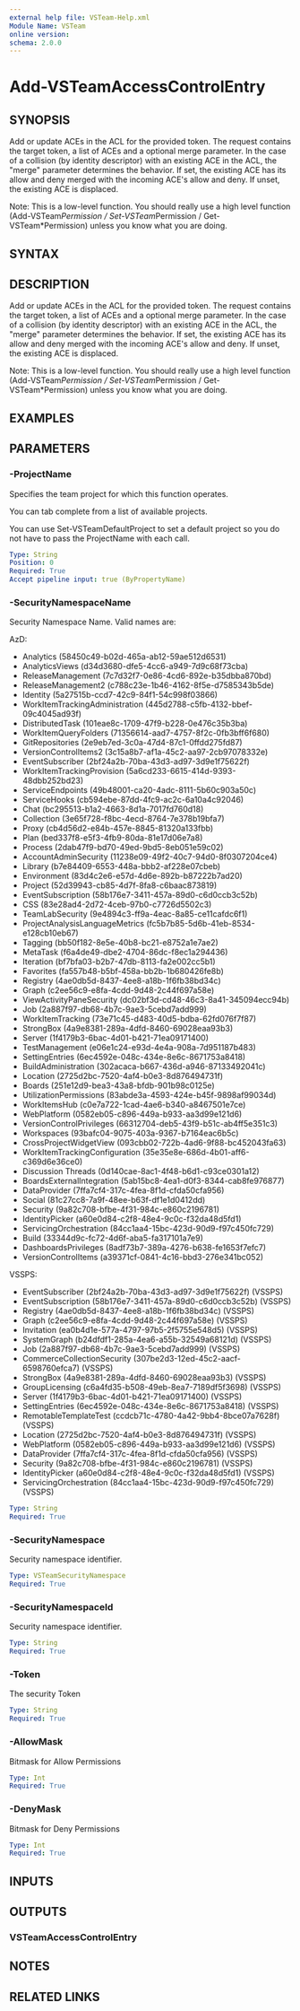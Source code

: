 ```yaml
---
external help file: VSTeam-Help.xml
Module Name: VSTeam
online version:
schema: 2.0.0
---
```


# Add-VSTeamAccessControlEntry

## SYNOPSIS

Add or update ACEs in the ACL for the provided token. The request contains the target token, a list of ACEs and a optional merge parameter. In the case of a collision (by identity descriptor) with an existing ACE in the ACL, the "merge" parameter determines the behavior. If set, the existing ACE has its allow and deny merged with the incoming ACE's allow and deny. If unset, the existing ACE is displaced.

Note: This is a low-level function. You should really use a high level function (Add-VSTeam*Permission / Set-VSTeam*Permission / Get-VSTeam*Permission) unless you know what you are doing.

## SYNTAX

## DESCRIPTION

Add or update ACEs in the ACL for the provided token. The request contains the target token, a list of ACEs and a optional merge parameter. In the case of a collision (by identity descriptor) with an existing ACE in the ACL, the "merge" parameter determines the behavior. If set, the existing ACE has its allow and deny merged with the incoming ACE's allow and deny. If unset, the existing ACE is displaced.

Note: This is a low-level function. You should really use a high level function (Add-VSTeam*Permission / Set-VSTeam*Permission / Get-VSTeam*Permission) unless you know what you are doing.

## EXAMPLES

## PARAMETERS

### -ProjectName

Specifies the team project for which this function operates.

You can tab complete from a list of available projects.

You can use Set-VSTeamDefaultProject to set a default project so
you do not have to pass the ProjectName with each call.

```yaml
Type: String
Position: 0
Required: True
Accept pipeline input: true (ByPropertyName)
```

### -SecurityNamespaceName

Security Namespace Name. Valid names are:

AzD:
- Analytics (58450c49-b02d-465a-ab12-59ae512d6531)
- AnalyticsViews (d34d3680-dfe5-4cc6-a949-7d9c68f73cba)
- ReleaseManagement (7c7d32f7-0e86-4cd6-892e-b35dbba870bd)
- ReleaseManagement2 (c788c23e-1b46-4162-8f5e-d7585343b5de)
- Identity (5a27515b-ccd7-42c9-84f1-54c998f03866)
- WorkItemTrackingAdministration (445d2788-c5fb-4132-bbef-09c4045ad93f)
- DistributedTask (101eae8c-1709-47f9-b228-0e476c35b3ba)
- WorkItemQueryFolders (71356614-aad7-4757-8f2c-0fb3bff6f680)
- GitRepositories (2e9eb7ed-3c0a-47d4-87c1-0ffdd275fd87)
- VersionControlItems2 (3c15a8b7-af1a-45c2-aa97-2cb97078332e)
- EventSubscriber (2bf24a2b-70ba-43d3-ad97-3d9e1f75622f)
- WorkItemTrackingProvision (5a6cd233-6615-414d-9393-48dbb252bd23)
- ServiceEndpoints (49b48001-ca20-4adc-8111-5b60c903a50c)
- ServiceHooks (cb594ebe-87dd-4fc9-ac2c-6a10a4c92046)
- Chat (bc295513-b1a2-4663-8d1a-7017fd760d18)
- Collection (3e65f728-f8bc-4ecd-8764-7e378b19bfa7)
- Proxy (cb4d56d2-e84b-457e-8845-81320a133fbb)
- Plan (bed337f8-e5f3-4fb9-80da-81e17d06e7a8)
- Process (2dab47f9-bd70-49ed-9bd5-8eb051e59c02)
- AccountAdminSecurity (11238e09-49f2-40c7-94d0-8f0307204ce4)
- Library (b7e84409-6553-448a-bbb2-af228e07cbeb)
- Environment (83d4c2e6-e57d-4d6e-892b-b87222b7ad20)
- Project (52d39943-cb85-4d7f-8fa8-c6baac873819)
- EventSubscription (58b176e7-3411-457a-89d0-c6d0ccb3c52b)
- CSS (83e28ad4-2d72-4ceb-97b0-c7726d5502c3)
- TeamLabSecurity (9e4894c3-ff9a-4eac-8a85-ce11cafdc6f1)
- ProjectAnalysisLanguageMetrics (fc5b7b85-5d6b-41eb-8534-e128cb10eb67)
- Tagging (bb50f182-8e5e-40b8-bc21-e8752a1e7ae2)
- MetaTask (f6a4de49-dbe2-4704-86dc-f8ec1a294436)
- Iteration (bf7bfa03-b2b7-47db-8113-fa2e002cc5b1)
- Favorites (fa557b48-b5bf-458a-bb2b-1b680426fe8b)
- Registry (4ae0db5d-8437-4ee8-a18b-1f6fb38bd34c)
- Graph (c2ee56c9-e8fa-4cdd-9d48-2c44f697a58e)
- ViewActivityPaneSecurity (dc02bf3d-cd48-46c3-8a41-345094ecc94b)
- Job (2a887f97-db68-4b7c-9ae3-5cebd7add999)
- WorkItemTracking (73e71c45-d483-40d5-bdba-62fd076f7f87)
- StrongBox (4a9e8381-289a-4dfd-8460-69028eaa93b3)
- Server (1f4179b3-6bac-4d01-b421-71ea09171400)
- TestManagement  (e06e1c24-e93d-4e4a-908a-7d951187b483)
- SettingEntries (6ec4592e-048c-434e-8e6c-8671753a8418)
- BuildAdministration (302acaca-b667-436d-a946-87133492041c)
- Location (2725d2bc-7520-4af4-b0e3-8d876494731f)
- Boards (251e12d9-bea3-43a8-bfdb-901b98c0125e)
- UtilizationPermissions (83abde3a-4593-424e-b45f-9898af99034d)
- WorkItemsHub (c0e7a722-1cad-4ae6-b340-a8467501e7ce)
- WebPlatform (0582eb05-c896-449a-b933-aa3d99e121d6)
- VersionControlPrivileges (66312704-deb5-43f9-b51c-ab4ff5e351c3)
- Workspaces (93bafc04-9075-403a-9367-b7164eac6b5c)
- CrossProjectWidgetView (093cbb02-722b-4ad6-9f88-bc452043fa63)
- WorkItemTrackingConfiguration (35e35e8e-686d-4b01-aff6-c369d6e36ce0)
- Discussion Threads (0d140cae-8ac1-4f48-b6d1-c93ce0301a12)
- BoardsExternalIntegration (5ab15bc8-4ea1-d0f3-8344-cab8fe976877)
- DataProvider (7ffa7cf4-317c-4fea-8f1d-cfda50cfa956)
- Social (81c27cc8-7a9f-48ee-b63f-df1e1d0412dd)
- Security (9a82c708-bfbe-4f31-984c-e860c2196781)
- IdentityPicker (a60e0d84-c2f8-48e4-9c0c-f32da48d5fd1)
- ServicingOrchestration (84cc1aa4-15bc-423d-90d9-f97c450fc729)
- Build (33344d9c-fc72-4d6f-aba5-fa317101a7e9)
- DashboardsPrivileges (8adf73b7-389a-4276-b638-fe1653f7efc7)
- VersionControlItems (a39371cf-0841-4c16-bbd3-276e341bc052)

VSSPS:
- EventSubscriber (2bf24a2b-70ba-43d3-ad97-3d9e1f75622f) (VSSPS)
- EventSubscription (58b176e7-3411-457a-89d0-c6d0ccb3c52b) (VSSPS)
- Registry (4ae0db5d-8437-4ee8-a18b-1f6fb38bd34c) (VSSPS)
- Graph (c2ee56c9-e8fa-4cdd-9d48-2c44f697a58e) (VSSPS)
- Invitation (ea0b4d1e-577a-4797-97b5-2f5755e548d5) (VSSPS)
- SystemGraph (b24dfdf1-285a-4ea6-a55b-32549a68121d) (VSSPS)
- Job (2a887f97-db68-4b7c-9ae3-5cebd7add999) (VSSPS)
- CommerceCollectionSecurity (307be2d3-12ed-45c2-aacf-6598760efca7) (VSSPS)
- StrongBox (4a9e8381-289a-4dfd-8460-69028eaa93b3) (VSSPS)
- GroupLicensing (c6a4fd35-b508-49eb-8ea7-7189df5f3698) (VSSPS)
- Server (1f4179b3-6bac-4d01-b421-71ea09171400) (VSSPS)
- SettingEntries (6ec4592e-048c-434e-8e6c-8671753a8418) (VSSPS)
- RemotableTemplateTest (ccdcb71c-4780-4a42-9bb4-8bce07a7628f) (VSSPS)
- Location (2725d2bc-7520-4af4-b0e3-8d876494731f) (VSSPS)
- WebPlatform (0582eb05-c896-449a-b933-aa3d99e121d6) (VSSPS)
- DataProvider (7ffa7cf4-317c-4fea-8f1d-cfda50cfa956) (VSSPS)
- Security (9a82c708-bfbe-4f31-984c-e860c2196781) (VSSPS)
- IdentityPicker (a60e0d84-c2f8-48e4-9c0c-f32da48d5fd1) (VSSPS)
- ServicingOrchestration (84cc1aa4-15bc-423d-90d9-f97c450fc729) (VSSPS)


```yaml
Type: String
Required: True
```

### -SecurityNamespace

Security namespace identifier.

```yaml
Type: VSTeamSecurityNamespace
Required: True
```

### -SecurityNamespaceId

Security namespace identifier.

```yaml
Type: String
Required: True
```

### -Token

The security Token

```yaml
Type: String
Required: True
```

### -AllowMask

Bitmask for Allow Permissions

```yaml
Type: Int
Required: True
```

### -DenyMask

Bitmask for Deny Permissions

```yaml
Type: Int
Required: True
```

## INPUTS

## OUTPUTS

### VSTeamAccessControlEntry

## NOTES

## RELATED LINKS

